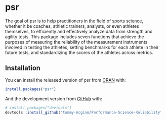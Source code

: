 
<!-- README.md is generated from README.Rmd. Please edit that file -->

# psr

<!-- badges: start -->

<!-- badges: end -->

The goal of psr is to help practitioners in the field of sports science,
whether it be coaches, athletic trainers, analysts, or even athletes
themselves, to efficiently and effectively analyze data from strength
and agility tests. This package includes seven functions that achieve
the purposes of measuring the reliability of the measurement instruments
involved in testing the athletes, setting benchmarks for each athlete in
their future tests, and standardizing the scores of the athletes across
metrics.

## Installation

You can install the released version of psr from
[CRAN](https://CRAN.R-project.org) with:

``` r
install.packages("psr")
```

And the development version from [GitHub](https://github.com/) with:

``` r
# install.packages("devtools")
devtools::install_github("tommy-mcginn/Performance-Science-Reliability")
```
